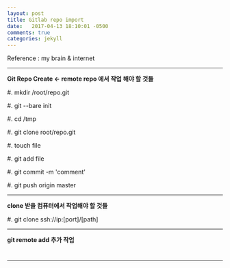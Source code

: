 ```yaml
---
layout: post
title: Gitlab repo import
date:   2017-04-13 18:10:01 -0500
comments: true
categories: jekyll
---
```


Reference : my brain & internet


---

**Git Repo Create <- remote repo 에서 작업 해야 할 것들**

#. mkdir /root/repo.git

#. git --bare init

#. cd /tmp

#. git clone root/repo.git

#. touch file

#. git add file

#. git commit -m 'comment'

#. git push origin master


---
**clone 받을 컴퓨터에서 작업해야 할 것들**

#. git clone ssh://ip:[port]/[path]

---
**git remote add 추가 작업**

#
---

